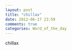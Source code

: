 ```yaml
---
layout: post
title: "chillax"
date: 2012-06-17 23:59
comments: true
categories: Word_of_the_day
---
```


chillax

